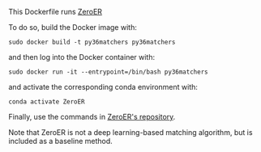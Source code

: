 This Dockerfile runs [ZeroER](https://chu-data-lab.github.io/downloads/ZeroER-SIGMOD2020.pdf)

To do so, build the Docker image with:

`sudo docker build -t py36matchers py36matchers`

and then log into the Docker container with:

`sudo docker run -it --entrypoint=/bin/bash py36matchers`

and activate the corresponding conda environment with:

`conda activate ZeroER`

Finally, use the commands in [ZeroER's repository](https://github.com/chu-data-lab/zeroer).

Note that ZeroER is not a deep learning-based matching algorithm, but is included as a baseline method.

